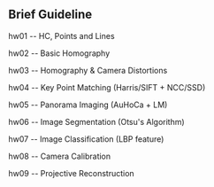 
## Brief Guideline
hw01 -- HC, Points and Lines

hw02 -- Basic Homography

hw03 -- Homography & Camera Distortions

hw04 -- Key Point Matching (Harris/SIFT + NCC/SSD)

hw05 -- Panorama Imaging (AuHoCa + LM)

hw06 -- Image Segmentation (Otsu's Algorithm)

hw07 -- Image Classification (LBP feature)

hw08 -- Camera Calibration

hw09 -- Projective Reconstruction

